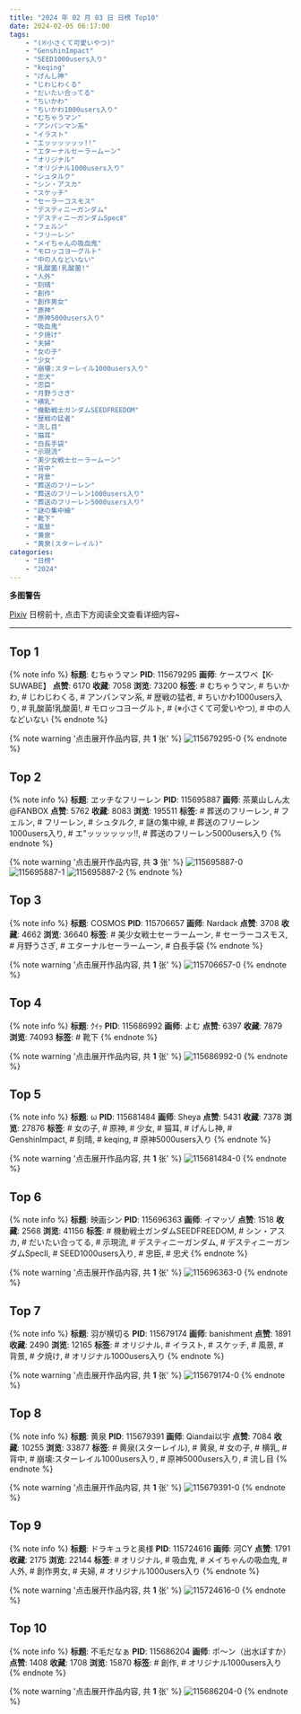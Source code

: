 ```yaml
---
title: "2024 年 02 月 03 日 日榜 Top10"
date: 2024-02-05 06:17:00
tags:
    - "(※小さくて可愛いやつ)"
    - "GenshinImpact"
    - "SEED1000users入り"
    - "keqing"
    - "げんし神"
    - "じわじわくる"
    - "だいたい合ってる"
    - "ちいかわ"
    - "ちいかわ1000users入り"
    - "むちゃうマン"
    - "アンパンマン系"
    - "イラスト"
    - "エッッッッッッ!!"
    - "エターナルセーラームーン"
    - "オリジナル"
    - "オリジナル1000users入り"
    - "シュタルク"
    - "シン・アスカ"
    - "スケッチ"
    - "セーラーコスモス"
    - "デスティニーガンダム"
    - "デスティニーガンダムSpecⅡ"
    - "フェルン"
    - "フリーレン"
    - "メイちゃんの吸血鬼"
    - "モロッコヨーグルト"
    - "中の人などいない"
    - "乳酸菌!乳酸菌!"
    - "人外"
    - "刻晴"
    - "創作"
    - "創作男女"
    - "原神"
    - "原神5000users入り"
    - "吸血鬼"
    - "夕焼け"
    - "夫婦"
    - "女の子"
    - "少女"
    - "崩壊:スターレイル1000users入り"
    - "忠犬"
    - "忠臣"
    - "月野うさぎ"
    - "横乳"
    - "機動戦士ガンダムSEEDFREEDOM"
    - "歴戦の猛者"
    - "流し目"
    - "猫耳"
    - "白長手袋"
    - "示現流"
    - "美少女戦士セーラームーン"
    - "背中"
    - "背景"
    - "葬送のフリーレン"
    - "葬送のフリーレン1000users入り"
    - "葬送のフリーレン5000users入り"
    - "謎の集中線"
    - "靴下"
    - "風景"
    - "黄泉"
    - "黄泉(スターレイル)"
categories:
    - "日榜"
    - "2024"
---
```


<i class="fa fa-triangle-exclamation"></i>**多图警告**<i class="fa fa-triangle-exclamation"></i>

[Pixiv](https://www.pixiv.net/) 日榜前十, 点击下方阅读全文查看详细内容~

<!-- more -->

---

## Top 1

{% note info %}
**标题**: むちゃうマン
**PID**: 115679295 **画师**: ケースワベ【K-SUWABE】
**点赞**: 6170 **收藏**: 7058 **浏览**: 73200
**标签**: # むちゃうマン, # ちいかわ, # じわじわくる, # アンパンマン系, # 歴戦の猛者, # ちいかわ1000users入り, # 乳酸菌!乳酸菌!, # モロッコヨーグルト, # (※小さくて可愛いやつ), # 中の人などいない
{% endnote %}

{% note warning '点击展开作品内容, 共 **1** 张' %}
![115679295-0](https://i.pixiv.re/img-original/img/2024/02/02/00/00/35/115679295_p0.jpg)
{% endnote %}

## Top 2

{% note info %}
**标题**: ヱッチなフリーレン
**PID**: 115695887 **画师**: 茶菓山しん太@FANBOX
**点赞**: 5762 **收藏**: 8083 **浏览**: 195511
**标签**: # 葬送のフリーレン, # フェルン, # フリーレン, # シュタルク, # 謎の集中線, # 葬送のフリーレン1000users入り, # エ"ッッッッッッ!!, # 葬送のフリーレン5000users入り
{% endnote %}

{% note warning '点击展开作品内容, 共 **3** 张' %}
![115695887-0](https://i.pixiv.re/img-original/img/2024/02/02/18/00/18/115695887_p0.jpg)
![115695887-1](https://i.pixiv.re/img-original/img/2024/02/02/18/00/18/115695887_p1.jpg)
![115695887-2](https://i.pixiv.re/img-original/img/2024/02/02/18/00/18/115695887_p2.jpg)
{% endnote %}

## Top 3

{% note info %}
**标题**: COSMOS
**PID**: 115706657 **画师**: Nardack
**点赞**: 3708 **收藏**: 4662 **浏览**: 36640
**标签**: # 美少女戦士セーラームーン, # セーラーコスモス, # 月野うさぎ, # エターナルセーラームーン, # 白長手袋
{% endnote %}

{% note warning '点击展开作品内容, 共 **1** 张' %}
![115706657-0](https://i.pixiv.re/img-original/img/2024/02/03/00/00/27/115706657_p0.jpg)
{% endnote %}

## Top 4

{% note info %}
**标题**: ｸｲｯ
**PID**: 115686992 **画师**: よむ
**点赞**: 6397 **收藏**: 7879 **浏览**: 74093
**标签**: # 靴下
{% endnote %}

{% note warning '点击展开作品内容, 共 **1** 张' %}
![115686992-0](https://i.pixiv.re/img-original/img/2024/02/02/08/38/22/115686992_p0.png)
{% endnote %}

## Top 5

{% note info %}
**标题**: ω
**PID**: 115681484 **画师**: Sheya
**点赞**: 5431 **收藏**: 7378 **浏览**: 27876
**标签**: # 女の子, # 原神, # 少女, # 猫耳, # げんし神, # GenshinImpact, # 刻晴, # keqing, # 原神5000users入り
{% endnote %}

{% note warning '点击展开作品内容, 共 **1** 张' %}
![115681484-0](https://i.pixiv.re/img-original/img/2024/02/02/01/10/13/115681484_p0.jpg)
{% endnote %}

## Top 6

{% note info %}
**标题**: 映画シン
**PID**: 115696363 **画师**: イマッゾ
**点赞**: 1518 **收藏**: 2568 **浏览**: 41156
**标签**: # 機動戦士ガンダムSEEDFREEDOM, # シン・アスカ, # だいたい合ってる, # 示現流, # デスティニーガンダム, # デスティニーガンダムSpecⅡ, # SEED1000users入り, # 忠臣, # 忠犬
{% endnote %}

{% note warning '点击展开作品内容, 共 **1** 张' %}
![115696363-0](https://i.pixiv.re/img-original/img/2024/02/02/18/16/39/115696363_p0.png)
{% endnote %}

## Top 7

{% note info %}
**标题**: 羽が横切る
**PID**: 115679174 **画师**: banishment
**点赞**: 1891 **收藏**: 2490 **浏览**: 12165
**标签**: # オリジナル, # イラスト, # スケッチ, # 風景, # 背景, # 夕焼け, # オリジナル1000users入り
{% endnote %}

{% note warning '点击展开作品内容, 共 **1** 张' %}
![115679174-0](https://i.pixiv.re/img-original/img/2024/02/02/00/00/03/115679174_p0.png)
{% endnote %}

## Top 8

{% note info %}
**标题**: 黄泉
**PID**: 115679391 **画师**: Qiandai以宇
**点赞**: 7084 **收藏**: 10255 **浏览**: 33877
**标签**: # 黄泉(スターレイル), # 黄泉, # 女の子, # 横乳, # 背中, # 崩壊:スターレイル1000users入り, # 原神5000users入り, # 流し目
{% endnote %}

{% note warning '点击展开作品内容, 共 **1** 张' %}
![115679391-0](https://i.pixiv.re/img-original/img/2024/02/02/00/01/11/115679391_p0.png)
{% endnote %}

## Top 9

{% note info %}
**标题**: ドラキュラと奥様
**PID**: 115724616 **画师**: 河CY
**点赞**: 1791 **收藏**: 2175 **浏览**: 22144
**标签**: # オリジナル, # 吸血鬼, # メイちゃんの吸血鬼, # 人外, # 創作男女, # 夫婦, # オリジナル1000users入り
{% endnote %}

{% note warning '点击展开作品内容, 共 **1** 张' %}
![115724616-0](https://i.pixiv.re/img-original/img/2024/02/03/16/46/20/115724616_p0.jpg)
{% endnote %}

## Top 10

{% note info %}
**标题**: 不毛だなぁ
**PID**: 115686204 **画师**: ポ～ン（出水ぽすか）
**点赞**: 1408 **收藏**: 1708 **浏览**: 15870
**标签**: # 創作, # オリジナル1000users入り
{% endnote %}

{% note warning '点击展开作品内容, 共 **1** 张' %}
![115686204-0](https://i.pixiv.re/img-original/img/2024/02/02/07/30/01/115686204_p0.jpg)
{% endnote %}
